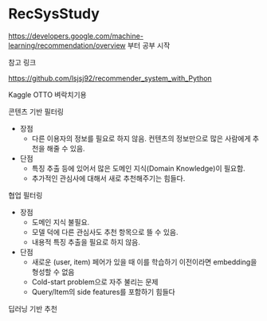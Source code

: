 # RecSysStudy


https://developers.google.com/machine-learning/recommendation/overview 
부터 공부 시작

참고 링크

https://github.com/lsjsj92/recommender_system_with_Python

Kaggle OTTO 벼락치기용


콘텐츠 기반 필터링

- 장점
  - 다른 이용자의 정보를 필요로 하지 않음. 컨텐츠의 정보만으로 많은 사람에게 추천을 해줄 수 있음.
- 단점
  - 특징 추출 등에 있어서 많은 도메인 지식(Domain Knowledge)이 필요함. 
  - 추가적인 관심사에 대해서 새로 추천해주기는 힘들다. 
  
  
협업 필터링

- 장점
  - 도메인 지식 불필요.
  - 모델 덕에 다른 관심사도 추천 항목으로 뜰 수 있음.
  - 내용적 특징 추출을 필요로 하지 않음.
- 단점
  - 새로운 (user, item) 페어가 있을 때 이를 학습하기 이전이라면 embedding을 형성할 수 없음
  - Cold-start problem으로 자주 불리는 문제
  - Query/Item의 side features를 포함하기 힘들다

딥러닝 기반 추천
